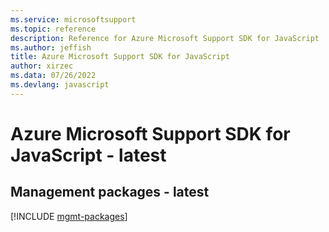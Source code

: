 ```yaml
---
ms.service: microsoftsupport
ms.topic: reference
description: Reference for Azure Microsoft Support SDK for JavaScript
ms.author: jeffish
title: Azure Microsoft Support SDK for JavaScript
author: xirzec
ms.data: 07/26/2022
ms.devlang: javascript
---
```

# Azure Microsoft Support SDK for JavaScript - latest

## Management packages - latest
[!INCLUDE [mgmt-packages](microsoft-support-mgmt-index.md)]